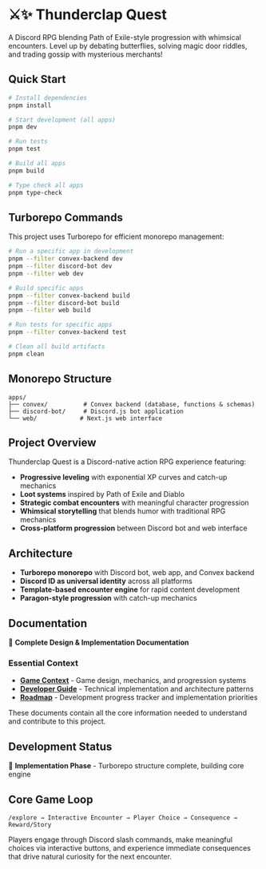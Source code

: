 # ⚔️✨ Thunderclap Quest

A Discord RPG blending Path of Exile-style progression with whimsical encounters. Level up by debating butterflies, solving magic door riddles, and trading gossip with mysterious merchants!

## Quick Start

```bash
# Install dependencies
pnpm install

# Start development (all apps)
pnpm dev

# Run tests
pnpm test

# Build all apps
pnpm build

# Type check all apps
pnpm type-check
```

## Turborepo Commands

This project uses Turborepo for efficient monorepo management:

```bash
# Run a specific app in development
pnpm --filter convex-backend dev
pnpm --filter discord-bot dev
pnpm --filter web dev

# Build specific apps
pnpm --filter convex-backend build
pnpm --filter discord-bot build
pnpm --filter web build

# Run tests for specific apps
pnpm --filter convex-backend test

# Clean all build artifacts
pnpm clean
```

## Monorepo Structure

```
apps/
├── convex/          # Convex backend (database, functions & schemas)
├── discord-bot/     # Discord.js bot application
└── web/            # Next.js web interface
```

## Project Overview

Thunderclap Quest is a Discord-native action RPG experience featuring:
- **Progressive leveling** with exponential XP curves and catch-up mechanics
- **Loot systems** inspired by Path of Exile and Diablo
- **Strategic combat encounters** with meaningful character progression
- **Whimsical storytelling** that blends humor with traditional RPG mechanics
- **Cross-platform progression** between Discord bot and web interface

## Architecture

- **Turborepo monorepo** with Discord bot, web app, and Convex backend
- **Discord ID as universal identity** across all platforms
- **Template-based encounter engine** for rapid content development
- **Paragon-style progression** with catch-up mechanics

## Documentation

📖 **Complete Design & Implementation Documentation**

### Essential Context
- **[Game Context](docs/01-game-context.md)** - Game design, mechanics, and progression systems
- **[Developer Guide](docs/02-developer-guide.md)** - Technical implementation and architecture patterns
- **[Roadmap](docs/03-roadmap.md)** - Development progress tracker and implementation priorities

These documents contain all the core information needed to understand and contribute to this project.

## Development Status

🚧 **Implementation Phase** - Turborepo structure complete, building core engine

## Core Game Loop

```
/explore → Interactive Encounter → Player Choice → Consequence → Reward/Story
```

Players engage through Discord slash commands, make meaningful choices via interactive buttons, and experience immediate consequences that drive natural curiosity for the next encounter.
